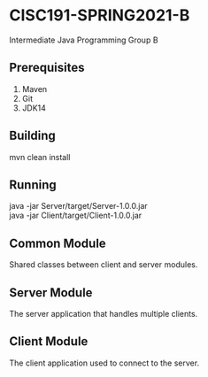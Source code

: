 # CISC191-SPRING2021-B
Intermediate Java Programming Group B
## Prerequisites
1. Maven
2. Git
3. JDK14
## Building
mvn clean install
## Running
java -jar Server/target/Server-1.0.0.jar  
java -jar Client/target/Client-1.0.0.jar
## Common Module
Shared classes between client and server modules.
## Server Module
The server application that handles multiple clients.
## Client Module
The client application used to connect to the server.
